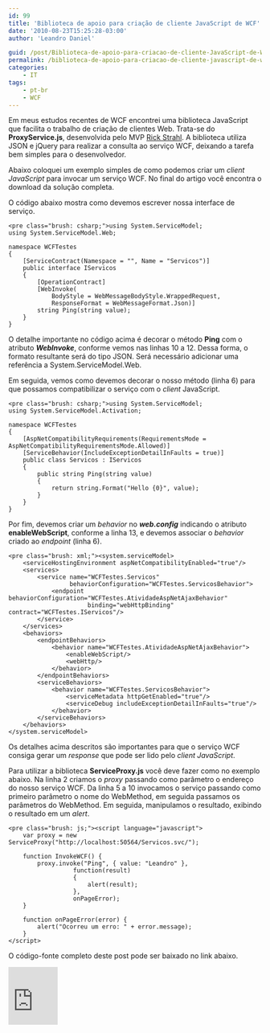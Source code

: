 ```yaml
---
id: 99
title: 'Biblioteca de apoio para criação de cliente JavaScript de WCF'
date: '2010-08-23T15:25:28-03:00'
author: 'Leandro Daniel'

guid: /post/Biblioteca-de-apoio-para-criacao-de-cliente-JavaScript-de-WCF.aspx
permalink: /biblioteca-de-apoio-para-criacao-de-cliente-javascript-de-wcf/
categories:
    - IT
tags:
    - pt-br
    - WCF
---
```


Em meus estudos recentes de WCF encontrei uma biblioteca JavaScript que facilita o trabalho de criação de clientes Web. Trata-se do **ProxyService.js**, desenvolvida pelo MVP [Rick Strahl](http://www.west-wind.com/weblog/). A biblioteca utiliza JSON e jQuery para realizar a consulta ao serviço WCF, deixando a tarefa bem simples para o desenvolvedor.

Abaixo coloquei um exemplo simples de como podemos criar um *client* *JavaScript* para invocar um serviço WCF. No final do artigo você encontra o download da solução completa.

O código abaixo mostra como devemos escrever nossa interface de serviço.

```
<pre class="brush: csharp;">using System.ServiceModel;
using System.ServiceModel.Web;

namespace WCFTestes
{
    [ServiceContract(Namespace = "", Name = "Servicos")]
    public interface IServicos
    {
        [OperationContract]
        [WebInvoke(
            BodyStyle = WebMessageBodyStyle.WrappedRequest, 
            ResponseFormat = WebMessageFormat.Json)]
        string Ping(string value);
    }
}
```

O detalhe importante no código acima é decorar o método **Ping** com o atributo ***WebInvoke***, conforme vemos nas linhas 10 a 12. Dessa forma, o formato resultante será do tipo JSON. Será necessário adicionar uma referência a System.ServiceModel.Web.

Em seguida, vemos como devemos decorar o nosso método (linha 6) para que possamos compatibilizar o serviço com o *client* JavaScript.

```
<pre class="brush: csharp;">using System.ServiceModel;
using System.ServiceModel.Activation;

namespace WCFTestes
{
    [AspNetCompatibilityRequirements(RequirementsMode = AspNetCompatibilityRequirementsMode.Allowed)]
    [ServiceBehavior(IncludeExceptionDetailInFaults = true)]
    public class Servicos : IServicos
    {
        public string Ping(string value)
        {
            return string.Format("Hello {0}", value);
        }
    }
}
```

Por fim, devemos criar um *behavior* no ***web.config*** indicando o atributo **enableWebScript**, conforme a linha 13, e devemos associar o *behavior* criado ao *endpoint* (linha 6).

```
<pre class="brush: xml;"><system.serviceModel>
    <serviceHostingEnvironment aspNetCompatibilityEnabled="true"/>
    <services>
        <service name="WCFTestes.Servicos" 
                 behaviorConfiguration="WCFTestes.ServicosBehavior">
            <endpoint behaviorConfiguration="WCFTestes.AtividadeAspNetAjaxBehavior" 
                      binding="webHttpBinding" contract="WCFTestes.IServicos"/>
        </service>
    </services>
    <behaviors>
        <endpointBehaviors>
            <behavior name="WCFTestes.AtividadeAspNetAjaxBehavior">
                <enableWebScript/>
                <webHttp/>
            </behavior>
        </endpointBehaviors>
        <serviceBehaviors>
            <behavior name="WCFTestes.ServicosBehavior">
                <serviceMetadata httpGetEnabled="true"/>
                <serviceDebug includeExceptionDetailInFaults="true"/>
            </behavior>
        </serviceBehaviors>
    </behaviors>
</system.serviceModel>
```

Os detalhes acima descritos são importantes para que o serviço WCF consiga gerar um *response* que pode ser lido pelo *client* *JavaScript*.

Para utilizar a biblioteca **ServiceProxy.js** você deve fazer como no exemplo abaixo. Na linha 2 criamos o *proxy* passando como parâmetro o endereço do nosso serviço WCF. Da linha 5 a 10 invocamos o serviço passando como primeiro parâmetro o nome do WebMethod, em seguida passamos os parâmetros do WebMethod. Em seguida, manipulamos o resultado, exibindo o resultado em um *alert*.

```
<pre class="brush: js;"><script language="javascript">
    var proxy = new ServiceProxy("http://localhost:50564/Servicos.svc/");
    
    function InvokeWCF() {
        proxy.invoke("Ping", { value: "Leandro" },
                  function(result) 
                  {
                      alert(result);
                  },
                  onPageError);           
    }

    function onPageError(error) {
        alert("Ocorreu um erro: " + error.message);
    }
</script>
```

O código-fonte completo deste post pode ser baixado no link abaixo.

<iframe frameborder="0" marginheight="0" marginwidth="0" scrolling="no" src="http://cid-682bb4abc622d264.office.live.com/embedicon.aspx/.Public/WCFJavaScriptClient.zip" style="padding-bottom: 0px; background-color: #fcfcfc; padding-left: 0px; width: 98px; padding-right: 0px; height: 115px; padding-top: 0px" title="Preview"></iframe>
